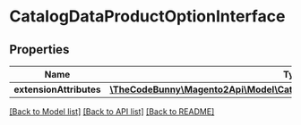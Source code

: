 # CatalogDataProductOptionInterface

## Properties
Name | Type | Description | Notes
------------ | ------------- | ------------- | -------------
**extensionAttributes** | [**\TheCodeBunny\Magento2Api\Model\CatalogDataProductOptionExtensionInterface**](CatalogDataProductOptionExtensionInterface.md) |  | [optional] 

[[Back to Model list]](../README.md#documentation-for-models) [[Back to API list]](../README.md#documentation-for-api-endpoints) [[Back to README]](../README.md)


